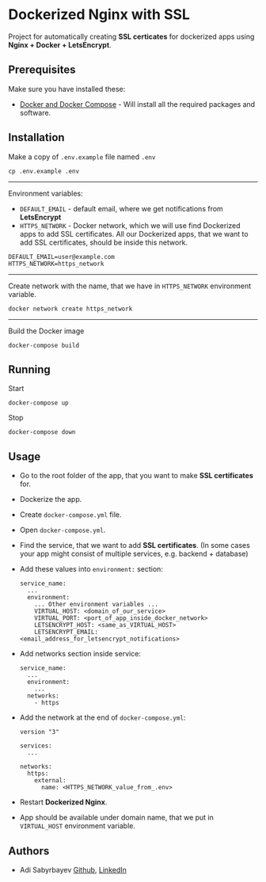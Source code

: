 # Dockerized Nginx with SSL

Project for automatically creating **SSL certicates** for dockerized apps using **Nginx + Docker + LetsEncrypt**.

## Prerequisites

Make sure you have installed these:
- [Docker and Docker Compose](https://phoenixnap.com/kb/install-docker-compose-on-ubuntu-20-04) - Will install all the required packages and software.

## Installation

Make a copy of `.env.example` file named `.env`

```shell script
cp .env.example .env
```

---

Environment variables:
- `DEFAULT_EMAIL` - default email, where we get notifications from **LetsEncrypt**
- `HTTPS_NETWORK` - Docker network, which we will use find Dockerized apps to add SSL certificates. All our Dockerized apps, that we want to add SSL certificates, should be inside this network.

```dotenv
DEFAULT_EMAIL=user@example.com
HTTPS_NETWORK=https_network
```

---

Create network with the name, that we have in `HTTPS_NETWORK` environment variable.

```shell script
docker network create https_network
```

---

Build the Docker image

```shell script
docker-compose build
```

## Running

Start
```
docker-compose up
```

Stop
```
docker-compose down
```

## Usage

- Go to the root folder of the app, that you want to make **SSL certificates** for.
- Dockerize the app. 
- Create `docker-compose.yml` file.
- Open `docker-compose.yml`.
- Find the service, that we want to add **SSL certificates**. (In some cases your app might consist of multiple services, e.g. backend + database)
- Add these values into `environment:` section:

    ```
    service_name:
      ...
      environment:
        ... Other environment variables ...
        VIRTUAL_HOST: <domain_of_our_service>
        VIRTUAL_PORT: <port_of_app_inside_docker_network>
        LETSENCRYPT_HOST: <same_as_VIRTUAL_HOST>
        LETSENCRYPT_EMAIL: <email_address_for_letsencrypt_notifications>
    ```

- Add networks section inside service:

    ```
    service_name:
      ...
      environment:
        ...
      networks:
        - https
    ```

- Add the network at the end of `docker-compose.yml`:

    ```
    version "3"

    services:
      ...

    networks:
      https:
        external:
          name: <HTTPS_NETWORK_value_from_.env>
    ```

- Restart **Dockerized Nginx**.
- App should be available under domain name, that we put in `VIRTUAL_HOST` environment variable.

## Authors
- Adi Sabyrbayev [Github](https://github.com/madrigals1), [LinkedIn](https://www.linkedin.com/in/madrigals1/)
